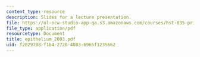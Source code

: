 ```yaml
---
content_type: resource
description: Slides for a lecture presentation.
file: https://ol-ocw-studio-app-qa.s3.amazonaws.com/courses/hst-035-principle-and-practice-of-human-pathology-spring-2003/f2029708f1b4272040836965f1235662_epithelium_2003.pdf
file_type: application/pdf
resourcetype: Document
title: epithelium_2003.pdf
uid: f2029708-f1b4-2720-4083-6965f1235662
---
```

